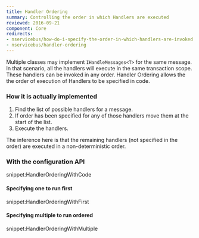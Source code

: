 ```yaml
---
title: Handler Ordering
summary: Controlling the order in which Handlers are executed
reviewed: 2016-09-21
component: Core
redirects:
- nservicebus/how-do-i-specify-the-order-in-which-handlers-are-invoked
- nservicebus/handler-ordering
---
```


Multiple classes may implement `IHandleMessages<T>` for the same message. In that scenario, all the handlers will execute in the same transaction scope. These handlers can be invoked in any order. Handler Ordering allows the the order of execution of Handlers to be specified in code.


### How it is actually implemented

 1. Find the list of possible handlers for a message.
 1. If order has been specified for any of those handlers move them at the start of the list.
 1. Execute the handlers.

The inference here is that the remaining handlers (not specified in the order) are executed in a non-deterministic order.


### With the configuration API

snippet:HandlerOrderingWithCode


#### Specifying one to run first

snippet:HandlerOrderingWithFirst


#### Specifying multiple to run ordered

snippet:HandlerOrderingWithMultiple